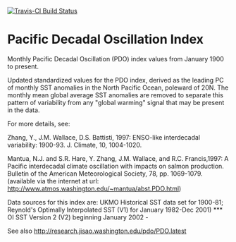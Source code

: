 [![Travis-CI Build Status](https://travis-ci.org/poissonconsulting/rpdo.svg?branch=master)](https://travis-ci.org/poissonconsulting/rpdo)

# Pacific Decadal Oscillation Index

Monthly Pacific Decadal Oscillation (PDO) index 
values from January 1900 to present.

Updated standardized values for the PDO index, derived as the 
leading PC of monthly SST anomalies in the North Pacific Ocean, 
poleward of 20N. The monthly mean global average SST anomalies
are removed to separate this pattern of variability from any 
"global warming" signal that may be present in the data. 

For more details, see:

 Zhang, Y., J.M. Wallace, D.S. Battisti, 1997: 
     ENSO-like interdecadal variability: 1900-93. J. Climate, 10, 1004-1020. 

 Mantua, N.J. and S.R. Hare, Y. Zhang, J.M. Wallace, and R.C. Francis,1997: 
     A Pacific interdecadal climate oscillation with impacts on salmon 
     production. Bulletin of the American Meteorological Society, 78, 
     pp. 1069-1079.
     (available via the internet at url: 
         http://www.atmos.washington.edu/~mantua/abst.PDO.html) 

Data sources for this index are: 
 UKMO Historical SST data set for 1900-81; 
 Reynold's Optimally Interpolated SST (V1) for January 1982-Dec 2001)
*** OI SST Version 2 (V2) beginning January 2002 -   

See also <http://research.jisao.washington.edu/pdo/PDO.latest>
